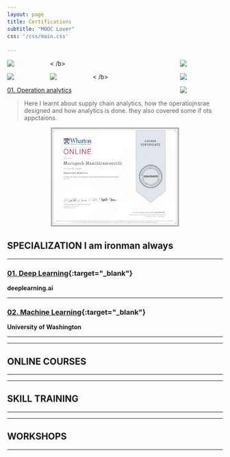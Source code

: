 ```yaml
---
layout: page
title: Certifications
subtitle: "MOOC Lover"
css: '/css/main.css'

---
```


<img align="left" width="100" src="https://upload.wikimedia.org/wikipedia/commons/thumb/c/c3/Python-logo-notext.svg/1200px-Python-logo-notext.svg.png">

<img align="right" width="100" src="http://www.pngall.com/wp-content/uploads/2016/05/Python-Logo-Free-Download-PNG.png">< /b>

<img align="left" width="100" src="https://upload.wikimedia.org/wikipedia/commons/thumb/c/c3/Python-logo-notext.svg/1200px-Python-logo-notext.svg.png">

<img align="right" width="100" src="http://www.pngall.com/wp-content/uploads/2016/05/Python-Logo-Free-Download-PNG.png">< /b>
<img align="left" width="100" src="https://upload.wikimedia.org/wikipedia/commons/thumb/c/c3/Python-logo-notext.svg/1200px-Python-logo-notext.svg.png">

<img align="right" width="100" src="http://www.pngall.com/wp-content/uploads/2016/05/Python-Logo-Free-Download-PNG.png">

[01. Operation analytics](www.google.co.in)

>Here I learnt about supply chain analytics, how the operatiojnsrae designed and how analytics is done. they also covered some if ots appctaions.

<p align="center">
<img src="/assets/img/certificates/cer1.jpg" width="300">
</p>

## SPECIALIZATION I am ironman always

---
### [01. Deep Learning](https://www.coursera.org/account/accomplishments/specialization/R84YKF5GP6R7){:target="_blank"}
**deeplearning.ai**

---
### [02. Machine Learning](https://www.coursera.org/account/accomplishments/specialization/RSNHF85LSVVQ){:target="_blank"}
**University of Washington**


---

---
## ONLINE COURSES
---

---
## SKILL TRAINING

---

---
## WORKSHOPS
---
